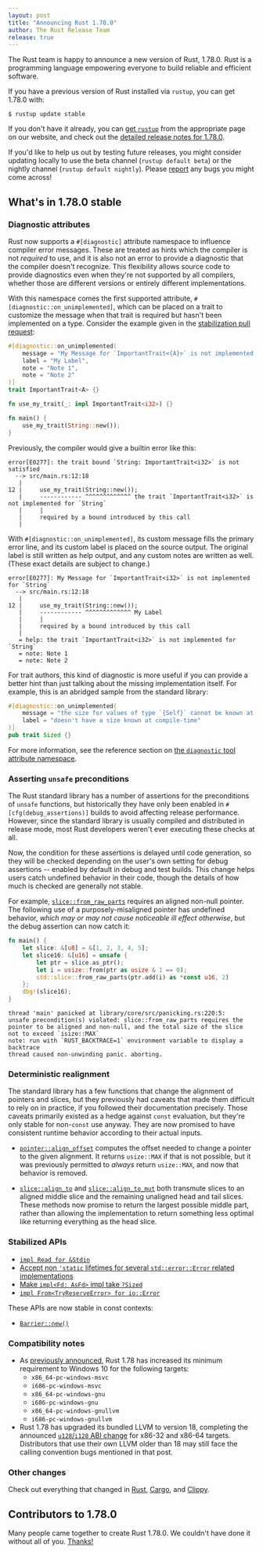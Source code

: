 ```yaml
---
layout: post
title: "Announcing Rust 1.78.0"
author: The Rust Release Team
release: true
---
```


The Rust team is happy to announce a new version of Rust, 1.78.0. Rust is a programming language empowering everyone to build reliable and efficient software.

If you have a previous version of Rust installed via `rustup`, you can get 1.78.0 with:

```console
$ rustup update stable
```

If you don't have it already, you can [get `rustup`](https://www.rust-lang.org/install.html) from the appropriate page on our website, and check out the [detailed release notes for 1.78.0](https://doc.rust-lang.org/nightly/releases.html#version-1780-2024-05-02).

If you'd like to help us out by testing future releases, you might consider updating locally to use the beta channel (`rustup default beta`) or the nightly channel (`rustup default nightly`). Please [report](https://github.com/rust-lang/rust/issues/new/choose) any bugs you might come across!

## What's in 1.78.0 stable

### Diagnostic attributes

Rust now supports a `#[diagnostic]` attribute namespace to influence compiler error messages. These are treated as hints which the compiler is not _required_ to use, and it is also not an error to provide a diagnostic that the compiler doesn't recognize. This flexibility allows source code to provide diagnostics even when they're not supported by all compilers, whether those are different versions or entirely different implementations.

With this namespace comes the first supported attribute, `#[diagnostic::on_unimplemented]`, which can be placed on a trait to customize the message when that trait is required but hasn't been implemented on a type. Consider the example given in the [stabilization pull request](https://github.com/rust-lang/rust/pull/119888/):

```rust
#[diagnostic::on_unimplemented(
    message = "My Message for `ImportantTrait<{A}>` is not implemented for `{Self}`",
    label = "My Label",
    note = "Note 1",
    note = "Note 2"
)]
trait ImportantTrait<A> {}

fn use_my_trait(_: impl ImportantTrait<i32>) {}

fn main() {
    use_my_trait(String::new());
}
```

Previously, the compiler would give a builtin error like this:

```
error[E0277]: the trait bound `String: ImportantTrait<i32>` is not satisfied
  --> src/main.rs:12:18
   |
12 |     use_my_trait(String::new());
   |     ------------ ^^^^^^^^^^^^^ the trait `ImportantTrait<i32>` is not implemented for `String`
   |     |
   |     required by a bound introduced by this call
   |
```

With `#[diagnostic::on_unimplemented]`, its custom message fills the primary error line, and its custom label is placed on the source output. The original label is still written as help output, and any custom notes are written as well. (These exact details are subject to change.)

```
error[E0277]: My Message for `ImportantTrait<i32>` is not implemented for `String`
  --> src/main.rs:12:18
   |
12 |     use_my_trait(String::new());
   |     ------------ ^^^^^^^^^^^^^ My Label
   |     |
   |     required by a bound introduced by this call
   |
   = help: the trait `ImportantTrait<i32>` is not implemented for `String`
   = note: Note 1
   = note: Note 2
```

For trait authors, this kind of diagnostic is more useful if you can provide a better hint than just talking about the missing implementation itself. For example, this is an abridged sample from the standard library:

```rust
#[diagnostic::on_unimplemented(
    message = "the size for values of type `{Self}` cannot be known at compilation time",
    label = "doesn't have a size known at compile-time"
)]
pub trait Sized {}
```

For more information, see the reference section on [the `diagnostic` tool attribute namespace](https://doc.rust-lang.org/stable/reference/attributes/diagnostics.html#the-diagnostic-tool-attribute-namespace).

### Asserting `unsafe` preconditions

The Rust standard library has a number of assertions for the preconditions of `unsafe` functions, but historically they have only been enabled in `#[cfg(debug_assertions)]` builds to avoid affecting release performance. However, since the standard library is usually compiled and distributed in release mode, most Rust developers weren't ever executing these checks at all.

Now, the condition for these assertions is delayed until code generation, so they will be checked depending on the user's own setting for debug assertions -- enabled by default in debug and test builds. This change helps users catch undefined behavior in their code, though the details of how much is checked are generally not stable.

For example, [`slice::from_raw_parts`](https://doc.rust-lang.org/std/slice/fn.from_raw_parts.html) requires an aligned non-null pointer. The following use of a purposely-misaligned pointer has undefined behavior, _which may or may not cause noticeable ill effect otherwise_, but the debug assertion can now catch it:

```rust
fn main() {
    let slice: &[u8] = &[1, 2, 3, 4, 5];
    let slice16: &[u16] = unsafe {
        let ptr = slice.as_ptr();
        let i = usize::from(ptr as usize & 1 == 0);
        std::slice::from_raw_parts(ptr.add(i) as *const u16, 2)
    };
    dbg!(slice16);
}
```

```
thread 'main' panicked at library/core/src/panicking.rs:220:5:
unsafe precondition(s) violated: slice::from_raw_parts requires the pointer to be aligned and non-null, and the total size of the slice not to exceed `isize::MAX`
note: run with `RUST_BACKTRACE=1` environment variable to display a backtrace
thread caused non-unwinding panic. aborting.
```

### Deterministic realignment

The standard library has a few functions that change the alignment of pointers and slices, but they previously had caveats that made them difficult to rely on in practice, if you followed their documentation precisely. Those caveats primarily existed as a hedge against `const` evaluation, but they're only stable for non-`const` use anyway. They are now promised to have consistent runtime behavior according to their actual inputs.

- [`pointer::align_offset`](https://doc.rust-lang.org/std/primitive.pointer.html#method.align_offset) computes the offset needed to change a pointer to the given alignment. It returns `usize::MAX` if that is not possible, but it was previously permitted to _always_ return `usize::MAX`, and now that behavior is removed.

- [`slice::align_to`](https://doc.rust-lang.org/std/primitive.slice.html#method.align_to) and [`slice::align_to_mut`](https://doc.rust-lang.org/std/primitive.slice.html#method.align_to_mut) both transmute slices to an aligned middle slice and the remaining unaligned head and tail slices. These methods now promise to return the largest possible middle part, rather than allowing the implementation to return something less optimal like returning everything as the head slice.

### Stabilized APIs

- [`impl Read for &Stdin`](https://doc.rust-lang.org/stable/std/io/struct.Stdin.html#impl-Read-for-%26Stdin)
- [Accept non `'static` lifetimes for several `std::error::Error` related implementations](https://github.com/rust-lang/rust/pull/113833/)
- [Make `impl<Fd: AsFd>` impl take `?Sized`](https://github.com/rust-lang/rust/pull/114655/)
- [`impl From<TryReserveError> for io::Error`](https://doc.rust-lang.org/stable/std/io/struct.Error.html#impl-From%3CTryReserveError%3E-for-Error)

These APIs are now stable in const contexts:

- [`Barrier::new()`](https://doc.rust-lang.org/stable/std/sync/struct.Barrier.html#method.new)

### Compatibility notes

* As [previously announced](https://blog.rust-lang.org/2024/02/26/Windows-7.html), Rust 1.78 has increased its minimum requirement to Windows 10 for the following targets:
  - `x86_64-pc-windows-msvc`
  - `i686-pc-windows-msvc`
  - `x86_64-pc-windows-gnu`
  - `i686-pc-windows-gnu`
  - `x86_64-pc-windows-gnullvm`
  - `i686-pc-windows-gnullvm`
* Rust 1.78 has upgraded its bundled LLVM to version 18, completing the announced [`u128`/`i128` ABI change](https://blog.rust-lang.org/2024/03/30/i128-layout-update.html) for x86-32 and x86-64 targets. Distributors that use their own LLVM older than 18 may still face the calling convention bugs mentioned in that post.

### Other changes

Check out everything that changed in [Rust](https://github.com/rust-lang/rust/releases/tag/1.78.0), [Cargo](https://github.com/rust-lang/cargo/blob/master/CHANGELOG.md#cargo-178-2024-05-02), and [Clippy](https://github.com/rust-lang/rust-clippy/blob/master/CHANGELOG.md#rust-178).

## Contributors to 1.78.0

Many people came together to create Rust 1.78.0. We couldn't have done it without all of you. [Thanks!](https://thanks.rust-lang.org/rust/1.78.0/)
